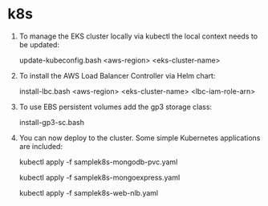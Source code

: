 # k8s


1. To manage the EKS cluster locally via kubectl the local context needs to be updated:  

   update-kubeconfig.bash \<aws-region\> \<eks-cluster-name\>


2. To install the AWS Load Balancer Controller via Helm chart:

   install-lbc.bash \<aws-region\> \<eks-cluster-name\> \<lbc-iam-role-arn\>


3. To use EBS persistent volumes add the gp3 storage class:

   install-gp3-sc.bash


4. You can now deploy to the cluster.  Some simple Kubernetes applications are included:

   kubectl apply -f samplek8s-mongodb-pvc.yaml   

   kubectl apply -f samplek8s-mongoexpress.yaml

   kubectl apply -f samplek8s-web-nlb.yaml
   

